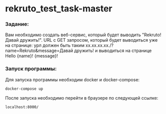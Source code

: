 # rekruto_test_task-master
 
### Задание:
Вам необходимо создать веб-сервис, который будет выводить "Rekruto! Давай дружить!". 
URL с GET запросом, который будет выводиться уже на странице: урл должен быть таким xx.xx.xx.xx./?name=Rekruto&message=Давай дружить! и выводиться на странице Hello {name}! {message}!
### Запуск программы:
Для запуска программы необходим docker и docker-compose:
``` 
docker-compose up
```
После запуска необходимо перейти в браузере по следующей ссылке:
```
localhost:8000/
```
